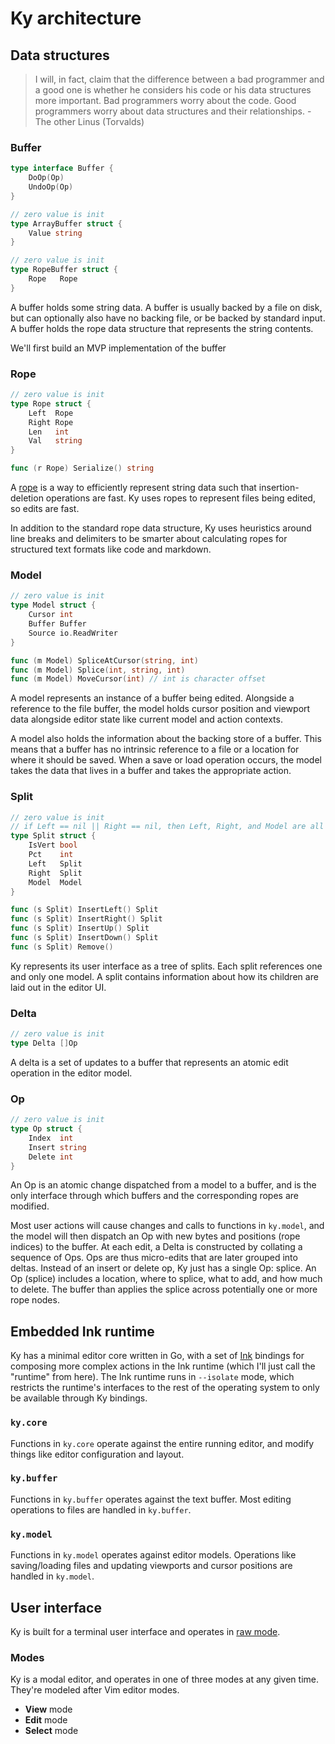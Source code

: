 # Ky architecture


## Data structures

>I will, in fact, claim that the difference between a bad programmer and a good one is whether he considers his code or his data structures more important. Bad programmers worry about the code. Good programmers worry about data structures and their relationships. - The other Linus (Torvalds)

### Buffer

```go
type interface Buffer {
    DoOp(Op)
    UndoOp(Op)
}

// zero value is init
type ArrayBuffer struct {
    Value string
}

// zero value is init
type RopeBuffer struct {
    Rope   Rope
}
```

A buffer holds some string data. A buffer is usually backed by a file on disk, but can optionally also have no backing file, or be backed by standard input. A buffer holds the rope data structure that represents the string contents.

We'll first build an MVP implementation of the buffer 

### Rope

```go
// zero value is init
type Rope struct {
    Left  Rope
    Right Rope
    Len   int
    Val   string
}

func (r Rope) Serialize() string
```

A [rope](https://en.wikipedia.org/wiki/Rope_(data_structure)) is a way to efficiently represent string data such that insertion-deletion operations are fast. Ky uses ropes to represent files being edited, so edits are fast.

In addition to the standard rope data structure, Ky uses heuristics around line breaks and delimiters to be smarter about calculating ropes for structured text formats like code and markdown.

### Model

```go
// zero value is init
type Model struct {
    Cursor int
    Buffer Buffer
    Source io.ReadWriter
}

func (m Model) SpliceAtCursor(string, int)
func (m Model) Splice(int, string, int)
func (m Model) MoveCursor(int) // int is character offset
```

A model represents an instance of a buffer being edited. Alongside a reference to the file buffer, the model holds cursor position and viewport data alongside editor state like current model and action contexts.

A model also holds the information about the backing store of a buffer. This means that a buffer has no intrinsic reference to a file or a location for where it should be saved. When a save or load operation occurs, the model takes the data that lives in a buffer and takes the appropriate action.

### Split

```go
// zero value is init
// if Left == nil || Right == nil, then Left, Right, and Model are all nil
type Split struct {
    IsVert bool
    Pct    int
    Left   Split
    Right  Split
    Model  Model
}

func (s Split) InsertLeft() Split
func (s Split) InsertRight() Split
func (s Split) InsertUp() Split
func (s Split) InsertDown() Split
func (s Split) Remove()
```

Ky represents its user interface as a tree of splits. Each split references one and only one model. A split contains information about how its children are laid out in the editor UI.

### Delta

```go
// zero value is init
type Delta []Op
```

A delta is a set of updates to a buffer that represents an atomic edit operation in the editor model.

### Op

```go
// zero value is init
type Op struct {
    Index  int
    Insert string
    Delete int
}
```

An Op is an atomic change dispatched from a model to a buffer, and is the only interface through which buffers and the corresponding ropes are modified.

Most user actions will cause changes and calls to functions in `ky.model`, and the model will then dispatch an Op with new bytes and positions (rope indices) to the buffer. At each edit, a Delta is constructed by collating a sequence of Ops. Ops are thus micro-edits that are later grouped into deltas. Instead of an insert or delete op, Ky just has a single Op: splice. An Op (splice) includes a location, where to splice, what to add, and how much to delete. The buffer than applies the splice across potentially one or more rope nodes.


## Embedded Ink runtime

Ky has a minimal editor core written in Go, with a set of [Ink](https://github.com/thesephist/ink) bindings for composing more complex actions in the Ink runtime (which I'll just call the "runtime" from here). The Ink runtime runs in `--isolate` mode, which restricts the runtime's interfaces to the rest of the operating system to only be available through Ky bindings.

### `ky.core`

Functions in `ky.core` operate against the entire running editor, and modify things like editor configuration and layout.

### `ky.buffer`

Functions in `ky.buffer` operates against the text buffer. Most editing operations to files are handled in `ky.buffer`.

### `ky.model`

Functions in `ky.model` operates against editor models. Operations like saving/loading files and updating viewports and cursor positions are handled in `ky.model`.


## User interface

Ky is built for a terminal user interface and operates in [raw mode](https://viewsourcecode.org/snaptoken/kilo/02.enteringRawMode.html).

### Modes

Ky is a modal editor, and operates in one of three modes at any given time. They're modeled after Vim editor modes.

- **View** mode
- **Edit** mode
- **Select** mode

